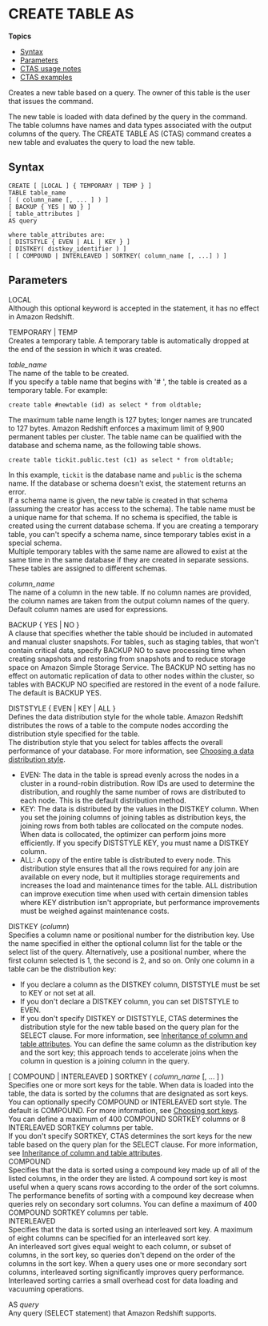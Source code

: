 # CREATE TABLE AS<a name="r_CREATE_TABLE_AS"></a>

**Topics**
+ [Syntax](#r_CREATE_TABLE_AS-synopsis)
+ [Parameters](#r_CREATE_TABLE_AS-parameters)
+ [CTAS usage notes](r_CTAS_usage_notes.md)
+ [CTAS examples](r_CTAS_examples.md)

Creates a new table based on a query\. The owner of this table is the user that issues the command\.

The new table is loaded with data defined by the query in the command\. The table columns have names and data types associated with the output columns of the query\. The CREATE TABLE AS \(CTAS\) command creates a new table and evaluates the query to load the new table\.

## Syntax<a name="r_CREATE_TABLE_AS-synopsis"></a>

```
CREATE [ [LOCAL ] { TEMPORARY | TEMP } ]
TABLE table_name     
[ ( column_name [, ... ] ) ]
[ BACKUP { YES | NO } ]
[ table_attributes ]   
AS query 

where table_attributes are:  
[ DISTSTYLE { EVEN | ALL | KEY } ]
[ DISTKEY( distkey_identifier ) ]
[ [ COMPOUND | INTERLEAVED ] SORTKEY( column_name [, ...] ) ]
```

## Parameters<a name="r_CREATE_TABLE_AS-parameters"></a>

LOCAL   
Although this optional keyword is accepted in the statement, it has no effect in Amazon Redshift\.

TEMPORARY \| TEMP   
Creates a temporary table\. A temporary table is automatically dropped at the end of the session in which it was created\.

 *table\_name*   
The name of the table to be created\.  
If you specify a table name that begins with '\# ', the table is created as a temporary table\. For example:  

```
create table #newtable (id) as select * from oldtable;
```
The maximum table name length is 127 bytes; longer names are truncated to 127 bytes\. Amazon Redshift enforces a maximum limit of 9,900 permanent tables per cluster\. The table name can be qualified with the database and schema name, as the following table shows\.  

```
create table tickit.public.test (c1) as select * from oldtable;
```
In this example, `tickit` is the database name and `public` is the schema name\. If the database or schema doesn't exist, the statement returns an error\.  
If a schema name is given, the new table is created in that schema \(assuming the creator has access to the schema\)\. The table name must be a unique name for that schema\. If no schema is specified, the table is created using the current database schema\. If you are creating a temporary table, you can't specify a schema name, since temporary tables exist in a special schema\.  
Multiple temporary tables with the same name are allowed to exist at the same time in the same database if they are created in separate sessions\. These tables are assigned to different schemas\.

 *column\_name*   
The name of a column in the new table\. If no column names are provided, the column names are taken from the output column names of the query\. Default column names are used for expressions\.

BACKUP \{ YES \| NO \}   
A clause that specifies whether the table should be included in automated and manual cluster snapshots\. For tables, such as staging tables, that won't contain critical data, specify BACKUP NO to save processing time when creating snapshots and restoring from snapshots and to reduce storage space on Amazon Simple Storage Service\. The BACKUP NO setting has no effect on automatic replication of data to other nodes within the cluster, so tables with BACKUP NO specified are restored in the event of a node failure\. The default is BACKUP YES\.

DISTSTYLE \{ EVEN \| KEY \| ALL \}  
Defines the data distribution style for the whole table\. Amazon Redshift distributes the rows of a table to the compute nodes according the distribution style specified for the table\.  
The distribution style that you select for tables affects the overall performance of your database\. For more information, see [Choosing a data distribution style](t_Distributing_data.md)\.  
+ EVEN: The data in the table is spread evenly across the nodes in a cluster in a round\-robin distribution\. Row IDs are used to determine the distribution, and roughly the same number of rows are distributed to each node\. This is the default distribution method\.
+ KEY: The data is distributed by the values in the DISTKEY column\. When you set the joining columns of joining tables as distribution keys, the joining rows from both tables are collocated on the compute nodes\. When data is collocated, the optimizer can perform joins more efficiently\. If you specify DISTSTYLE KEY, you must name a DISTKEY column\.
+  ALL: A copy of the entire table is distributed to every node\. This distribution style ensures that all the rows required for any join are available on every node, but it multiplies storage requirements and increases the load and maintenance times for the table\. ALL distribution can improve execution time when used with certain dimension tables where KEY distribution isn't appropriate, but performance improvements must be weighed against maintenance costs\. 

DISTKEY \(*column*\)  
Specifies a column name or positional number for the distribution key\. Use the name specified in either the optional column list for the table or the select list of the query\. Alternatively, use a positional number, where the first column selected is 1, the second is 2, and so on\. Only one column in a table can be the distribution key:  
+ If you declare a column as the DISTKEY column, DISTSTYLE must be set to KEY or not set at all\.
+ If you don't declare a DISTKEY column, you can set DISTSTYLE to EVEN\.
+ If you don't specify DISTKEY or DISTSTYLE, CTAS determines the distribution style for the new table based on the query plan for the SELECT clause\. For more information, see [Inheritance of column and table attributes](r_CTAS_usage_notes.md#r_CTAS_usage_notes-inheritance-of-column-and-table-attributes)\.
You can define the same column as the distribution key and the sort key; this approach tends to accelerate joins when the column in question is a joining column in the query\.

\[ COMPOUND \| INTERLEAVED \] SORTKEY \( *column\_name* \[, \.\.\. \] \)  
Specifies one or more sort keys for the table\. When data is loaded into the table, the data is sorted by the columns that are designated as sort keys\.   
You can optionally specify COMPOUND or INTERLEAVED sort style\. The default is COMPOUND\. For more information, see [Choosing sort keys](t_Sorting_data.md)\.  
You can define a maximum of 400 COMPOUND SORTKEY columns or 8 INTERLEAVED SORTKEY columns per table\.   
If you don't specify SORTKEY, CTAS determines the sort keys for the new table based on the query plan for the SELECT clause\. For more information, see [Inheritance of column and table attributes](r_CTAS_usage_notes.md#r_CTAS_usage_notes-inheritance-of-column-and-table-attributes)\.    
COMPOUND  
Specifies that the data is sorted using a compound key made up of all of the listed columns, in the order they are listed\. A compound sort key is most useful when a query scans rows according to the order of the sort columns\. The performance benefits of sorting with a compound key decrease when queries rely on secondary sort columns\. You can define a maximum of 400 COMPOUND SORTKEY columns per table\.   
INTERLEAVED  
Specifies that the data is sorted using an interleaved sort key\. A maximum of eight columns can be specified for an interleaved sort key\.   
An interleaved sort gives equal weight to each column, or subset of columns, in the sort key, so queries don't depend on the order of the columns in the sort key\. When a query uses one or more secondary sort columns, interleaved sorting significantly improves query performance\. Interleaved sorting carries a small overhead cost for data loading and vacuuming operations\. 

AS *query*   
Any query \(SELECT statement\) that Amazon Redshift supports\.